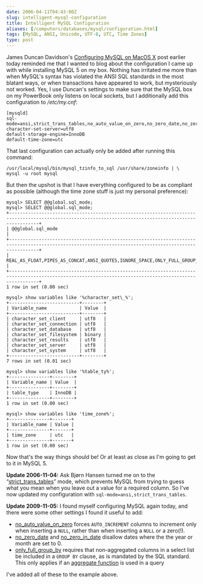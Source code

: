 ```yaml
--- 
date: 2006-04-11T04:43:00Z
slug: intelligent-mysql-configuration
title: Intelligent MySQL Configuration
aliases: [/computers/databases/mysql/configuration.html]
tags: [MySQL, ANSI, Unicode, UTF-8, UTC, Time Zones]
type: post
---
```


James Duncan Davidson's [Configuring MySQL on MacOS X] post earlier today
reminded me that I wanted to blog about the configuration I came up with while
installing MySQL 5 on my box. Nothing has irritated me more than when MySQL's
syntax has violated the ANSI SQL standards in the most blatant ways, or when
transactions have appeared to work, but mysteriously not worked. Yes, I use
Duncan's settings to make sure that the MySQL box on my PowerBook only listens
on local sockets, but I additionally add this configuration to */etc/my.cnf*:

    [mysqld]
    sql-mode=ansi,strict_trans_tables,no_auto_value_on_zero,no_zero_date,no_zero_in_date,only_full_group_by
    character-set-server=utf8
    default-storage-engine=InnoDB
    default-time-zone=utc

That last configuration can actually only be added after running this command:

    /usr/local/mysql/bin/mysql_tzinfo_to_sql /usr/share/zoneinfo | \
    mysql -u root mysql

But then the upshot is that I have everything configured to be as compliant as
possible (although the time zone stuff is just my personal preference):

    mysql> SELECT @@global.sql_mode;
    mysql> SELECT @@global.sql_mode;
    +-------------------------------------------------------------------------------------------------------------------------------------------------------+
    | @@global.sql_mode                                                                                                                                     |
    +-------------------------------------------------------------------------------------------------------------------------------------------------------+
    | REAL_AS_FLOAT,PIPES_AS_CONCAT,ANSI_QUOTES,IGNORE_SPACE,ONLY_FULL_GROUP_BY,ANSI,NO_AUTO_VALUE_ON_ZERO,STRICT_TRANS_TABLES,NO_ZERO_IN_DATE,NO_ZERO_DATE |
    +-------------------------------------------------------------------------------------------------------------------------------------------------------+
    1 row in set (0.00 sec)

    mysql> show variables like '%character_set\_%';
    +--------------------------+--------+
    | Variable_name            | Value  |
    +--------------------------+--------+
    | character_set_client     | utf8   |
    | character_set_connection | utf8   |
    | character_set_database   | utf8   |
    | character_set_filesystem | binary |
    | character_set_results    | utf8   |
    | character_set_server     | utf8   |
    | character_set_system     | utf8   |
    +--------------------------+--------+
    7 rows in set (0.01 sec)

    mysql> show variables like '%table_ty%';
    +---------------+--------+
    | Variable_name | Value  |
    +---------------+--------+
    | table_type    | InnoDB |
    +---------------+--------+
    1 row in set (0.00 sec)

    mysql> show variables like 'time_zone%';
    +---------------+-------+
    | Variable_name | Value |
    +---------------+-------+
    | time_zone     | utc   |
    +---------------+-------+
    1 row in set (0.00 sec)

Now that's the way things should be! Or at least as close as I'm going to get to
it in MySQL 5.

**Update 2006-11-04:** Ask Bjørn Hansen turned me on to the
“[strict\_trans\_tables]” mode, which prevents MySQL from trying to guess what
you mean when you leave out a value for a required column. So I've now updated
my configuration with `sql-mode=ansi,strict_trans_tables`.

**Update 2009-11-05:** I found myself configuring MySQL again today, and there
were some other settings I found it useful to add:

-   [no\_auto\_value\_on\_zero] forces `AUTO_INCREMENT` columns to increment
    only when inserting a `NULL`, rather than when inserting a `NULL` or a
    zero(!).
-   [no\_zero\_date] and [no\_zero\_in\_date] disallow dates where the the year
    or month are set to 0.
-   [only\_full\_group\_by] requires that non-aggregated columns in a select
    list be included in a `GROUP BY` clause, as is mandated by the SQL standard.
    This only applies if an [aggregate function] is used in a query

I've added all of these to the example above.

  [Configuring MySQL on MacOS X]: http://blog.duncandavidson.com/2006/04/configuring_mys.html
    "James Duncan Davidson on MySQL Configuration"
  [strict\_trans\_tables]: http://dev.mysql.com/doc/refman/5.1/en/server-sql-mode.html#sqlmode_strict_trans_tables
    "MySQL Reference Manual: STRICT_TRANS_TABLES"
  [no\_auto\_value\_on\_zero]: http://dev.mysql.com/doc/refman/5.1/en/server-sql-mode.html#sqlmode_no_auto_value_on_zero
    "MySQL Reference Manual: NO_AUTO_VALUE_ON_ZERO"
  [no\_zero\_date]: http://dev.mysql.com/doc/refman/5.1/en/server-sql-mode.html#sqlmode_no_zero_date
    "MySQL Reference Manual: NO_ZERO_DATE"
  [no\_zero\_in\_date]: http://dev.mysql.com/doc/refman/5.1/en/server-sql-mode.html#sqlmode_no_zero_in_date
    "MySQL Reference Manual: NO_ZERO_IN_DATE"
  [only\_full\_group\_by]: http://dev.mysql.com/doc/refman/5.1/en/server-sql-mode.html#sqlmode_only_full_group_by
    "MySQL Reference Manual: NO_ONLY_FULL_GROUP_BY"
  [aggregate function]: http://dev.mysql.com/doc/refman/5.1/en/group-by-functions.html
    "MySQL Reference Manual: GROUP BY (Aggregate) Functions"
